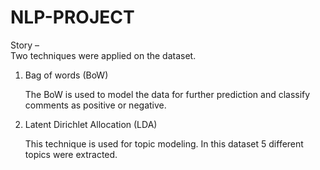 # NLP-PROJECT

Story – 	
	Two techniques were applied on the dataset.
1.	Bag of words (BoW)

	The BoW is used to model the data for further prediction and classify comments as positive or negative.

2.	Latent Dirichlet Allocation (LDA)

	This technique is used for topic modeling. In this dataset 5 different topics were extracted.	
